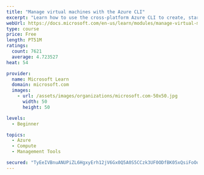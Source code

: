 ```yaml
---
title: "Manage virtual machines with the Azure CLI"
excerpt: "Learn how to use the cross-platform Azure CLI to create, start, stop, and perform other management tasks related to virtual machines in Azure."
webUrl: https://docs.microsoft.com/en-us/learn/modules/manage-virtual-machines-with-azure-cli/
type: course
price: Free
length: PT51M
ratings:
  count: 7621
  average: 4.723527
heat: 54

provider:
  name: Microsoft Learn
  domain: microsoft.com
  images:
    - url: /assets/images/organizations/microsoft.com-50x50.jpg
      width: 50
      height: 50

levels:
  - Beginner

topics:
  - Azure
  - Compute
  - Management Tools

secured: "TyEeIVBnuANUPiZL6HgxyErh12jV6Gx0Q5A0S5CCzk3UF0ODfBK05xQsiFoOonK9SytixMG/wj3BEIenFNtUr3m0S5orANrmsSAeYU+ZDhuV9TphZP3ztvHc6MUnlwRSQLOmCW4c80X38y+tiAhMW+4dhSULbH1OO6ASkshbGk9iqY+k+aHguiMyrZIR0i8N8ReJuW8N2/Jwxan/D3ZybTTcDWVherKuHyjj7ZPqpdejY05mQjPATYtiCrMhu52yXamwaSUpxCKsSmf0LRdYWNVEwAyAFSMHVpRaZMFLS8H5n21bboI1FV0H9bxD/0VbGQqs5BvWjT+1dggl50tSwVm7FTK34WN3lkjVxV5WJ3EKTKq3Ps6CZ1BPfMNb/cHJpCweL8AT9RIjRfof3IblKnQnCJZ+acNDHAx8VEto5c0=;MnxWTD/9RJkyUW5f7jss1A=="
---
```


